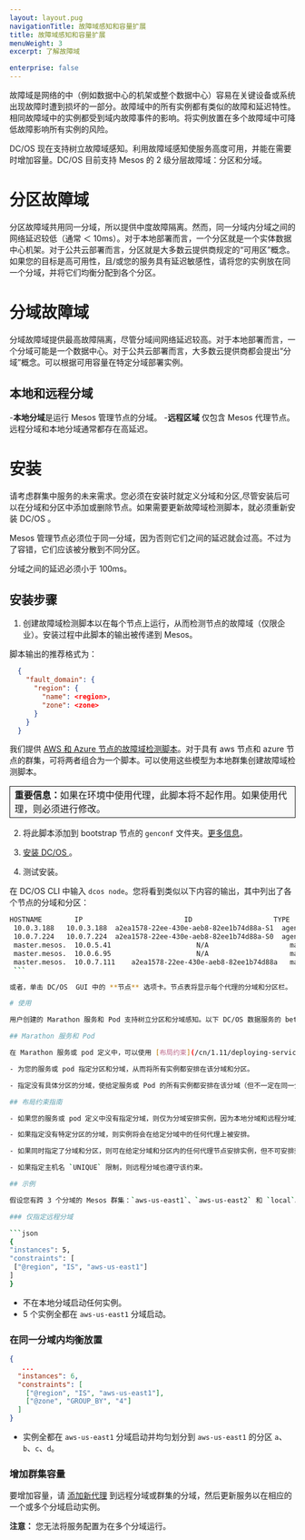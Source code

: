 ```yaml
---
layout: layout.pug
navigationTitle: 故障域感知和容量扩展
title: 故障域感知和容量扩展
menuWeight: 3
excerpt: 了解故障域

enterprise: false
---
```



故障域是网络的中（例如数据中心的机架或整个数据中心）容易在关键设备或系统出现故障时遭到损坏的一部分。故障域中的所有实例都有类似的故障和延迟特性。相同故障域中的实例都受到域内故障事件的影响。将实例放置在多个故障域中可降低故障影响所有实例的风险。

DC/OS 现在支持树立故障域感知。利用故障域感知使服务高度可用，并能在需要时增加容量。DC/OS 目前支持 Mesos 的 2 级分层故障域：分区和分域。

# 分区故障域
分区故障域共用同一分域，所以提供中度故障隔离。然而，同一分域内分域之间的网络延迟较低（通常 ＜ 10ms）。对于本地部署而言，一个分区就是一个实体数据中心机架。对于公共云部署而言，分区就是大多数云提供商规定的“可用区”概念。如果您的目标是高可用性，且/或您的服务具有延迟敏感性，请将您的实例放在同一个分域，并将它们均衡分配到各个分区。

# 分域故障域

分域故障域提供最高故障隔离，尽管分域间网络延迟较高。对于本地部署而言，一个分域可能是一个数据中心。对于公共云部署而言，大多数云提供商都会提出“分域”概念。可以根据可用容量在特定分域部署实例。

## 本地和远程分域

-**本地分域**是运行 Mesos 管理节点的分域。
-**远程区域** 仅包含 Mesos 代理节点。远程分域和本地分域通常都存在高延迟。

# 安装

请考虑群集中服务的未来需求。您必须在安装时就定义分域和分区,尽管安装后可以在分域和分区中添加或删除节点。如果需要更新故障域检测脚本，就必须重新安装 DC/OS 。

Mesos 管理节点必须位于同一分域，因为否则它们之间的延迟就会过高。不过为了容错，它们应该被分散到不同分区。

分域之间的延迟必须小于 100ms。

## 安装步骤

1. 创建故障域检测脚本以在每个节点上运行，从而检测节点的故障域（仅限企业）。安装过程中此脚本的输出被传递到 Mesos。

脚本输出的推荐格式为：

```json
  {
    "fault_domain": {
      "region": {
        "name": <region>,
        "zone": <zone>
      }
    }
  }
```

我们提供 [AWS 和 Azure 节点的故障域检测脚本](https://github.com/dcos/dcos/tree/master/gen/fault-domain-detect)。对于具有 aws 节点和 azure 节点的群集，可将两者组合为一个脚本。可以使用这些模型为本地群集创建故障域检测脚本。

<table class="table" bgcolor="#FAFAFA"> <tr> <td style="border-left: thin solid; border-top: thin solid; border-bottom: thin solid;border-right: thin solid;"><b>重要信息：</b>如果在环境中使用代理，此脚本将不起作用。如果使用代理，则必须进行修改。</td> </tr> </table>

2. 将此脚本添加到 bootstrap 节点的 `genconf` 文件夹。[更多信息](/cn/1.11/installing/production/deploying-dcos/installation/#create-a-fault-domain-detection-script)。

1. [安装 DC/OS ](/cn/1.11/installing/production/deploying-dcos/installation/)。

1. 测试安装。

 在 DC/OS  CLI 中输入 `dcos node`。您将看到类似以下内容的输出，其中列出了各个节点的分域和分区：

   ```bash
   HOSTNAME        IP                         ID                    TYPE               REGION      ZONE
  	10.0.3.188   10.0.3.188  a2ea1578-22ee-430e-aeb8-82ee1b74d88a-S1  agent            us-east-1  us-east-1a
  	10.0.7.224   10.0.7.224  a2ea1578-22ee-430e-aeb8-82ee1b74d88a-S0  agent            us-east-1  us-east-1b
	master.mesos.  10.0.5.41                     N/A                    master              N/A         N/A
	master.mesos.  10.0.6.95                     N/A                    master           us-east-1  us-east-1b
	master.mesos.  10.0.7.111    a2ea1578-22ee-430e-aeb8-82ee1b74d88a   master (leader)  us-east-1  us-east-1c
	```

或者，单击 DC/OS  GUI 中的 **节点** 选项卡。节点表将显示每个代理的分域和分区栏。

# 使用

用户创建的 Marathon 服务和 Pod 支持树立分区和分域感知。以下 DC/OS 数据服务的 beta 版本支持树立分区感知：Cassandra、Elastic、HDFS、Kafka 和 Spark。请参阅各个服务文档，了解配置 DC/OS 数据服务分区感知的更多信息。<!-- todo: link to appropriate pages when the betas are released -->

## Marathon 服务和 Pod

在 Marathon 服务或 pod 定义中，可以使用 [布局约束](/cn/1.11/deploying-services/marathon-constraints/)，以便：

- 为您的服务或 pod 指定分区和分域，从而将所有实例都安排在该分域和分区。

- 指定没有具体分区的分域，使给定服务或 Pod 的所有实例都安排在该分域（但不一定在同一分区）。

## 布局约束指南

- 如果您的服务或 pod 定义中没有指定分域，则仅为分域安排实例，因为本地分域和远程分域之间存在高延迟。实例将不会被安排给本地分域以外的代理，除明确指明应在远程区域启动的实例之外。

- 如果指定没有特定分区的分域，则实例将会在给定分域中的任何代理上被安排。

- 如果同时指定了分域和分区，则可在给定分域和分区内的任何代理节点安排实例，但不可安排到任何其他分域或分区内。

- 如果指定主机名 `UNIQUE` 限制，则远程分域也遵守该约束。

## 示例

假设您有跨 3 个分域的 Mesos 群集：`aws-us-east1`、`aws-us-east2` 和 `local`。每个分域都有分区 `a`、`b`、`c`、`d`。

### 仅指定远程分域

```json
{
  "instances": 5,
  "constraints": [
    ["@region", "IS", "aws-us-east1"]
  ]
}
```

- 不在本地分域启动任何实例。
- 5 个实例全都在 `aws-us-east1` 分域启动。

### 在同一分域内均衡放置

```json
{
   ...
  "instances": 6,
  "constraints": [
    ["@region", "IS", "aws-us-east1"],
    ["@zone", "GROUP_BY", "4"]
  ]
}
```

- 实例全都在 `aws-us-east1` 分域启动并均匀划分到 `aws-us-east1` 的分区 `a`、`b`、`c`、`d`。

### 增加群集容量

要增加容量，请 [添加新代理](/cn/1.11/administering-clusters/add-a-node/) 到远程分域或群集的分域，然后更新服务以在相应的一个或多个分域启动实例。

**注意：** 您无法将服务配置为在多个分域运行。
